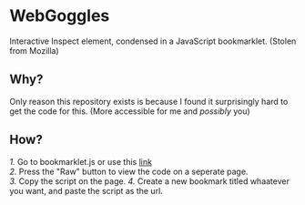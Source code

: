 # WebGoggles
Interactive Inspect element, condensed in a JavaScript bookmarklet. (Stolen from Mozilla)

## Why?
Only reason this repository exists is because I found it surprisingly hard to get the code for this. (More accessible for me and *possibly* you)

## How?
*1.* Go to bookmarklet.js or use this [link](google.com) <br>
*2.* Press the "Raw" button to view the code on a seperate page.<br>
*3.* Copy the script on the page.
*4.* Create a new bookmark titled whaatever you want, and paste the script as the url.


